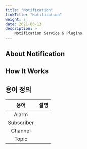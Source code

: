 ```yaml
---
title: "Notification"
linkTitle: "Notification"
weight: 7
date: 2021-08-13
description: >
    Notification Service & Plugins
---
```


## About Notification




## How It Works



## 용어 정의

|용어|설명|
|:--:|:--:|
|Alarm||
|Subscriber||
|Channel||
|Topic||



